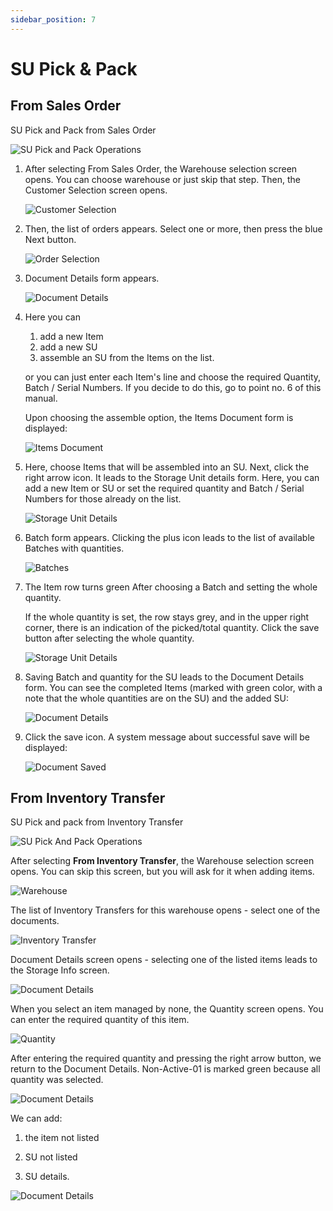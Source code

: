 ```yaml
---
sidebar_position: 7
---
```


# SU Pick & Pack

## From Sales Order

SU Pick and Pack from Sales Order

![SU Pick and Pack Operations](./media/FromSalesOrder5.webp)

1. After selecting From Sales Order, the Warehouse selection screen opens. You can choose warehouse or just skip that step. Then, the Customer Selection screen opens.

    ![Customer Selection](./media/CustomerSelection5.webp)
2. Then, the list of orders appears. Select one or more, then press the blue Next button.

    ![Order Selection](./media/OrderSelection5.webp)
3. Document Details form appears.

    ![Document Details](./media/DocumentDetails5.webp)
4. Here you can

    1) add a new Item
    2) add a new SU
    3) assemble an SU from the Items on the list.

    or you can just enter each Item's line and choose the required Quantity, Batch / Serial Numbers. If you decide to do this, go to point no. 6 of this manual.

    Upon choosing the assemble option, the Items Document form is displayed:

    ![Items Document](./media/ItemsDocument5.webp)
5. Here, choose Items that will be assembled into an SU. Next, click the right arrow icon. It leads to the Storage Unit details form. Here, you can add a new Item or SU or set the required quantity and Batch / Serial Numbers for those already on the list.

    ![Storage Unit Details](./media/StorageUnitDetails5.webp)
6. Batch form appears. Clicking the plus icon leads to the list of available Batches with quantities.

    ![Batches](./media/Batches5.webp)
7. The Item row turns green After choosing a Batch and setting the whole quantity.

    If the whole quantity is set, the row stays grey, and in the upper right corner, there is an indication of the picked/total quantity. Click the save button after selecting the whole quantity.

    ![Storage Unit Details](./media/StorageUnitDetails_Selected5.webp)
8. Saving Batch and quantity for the SU leads to the Document Details form. You can see the completed Items (marked with green color, with a note that the whole quantities are on the SU) and the added SU:

    ![Document Details](./media/DocDet_Selected5.webp)
9. Click the save icon. A system message about successful save will be displayed:

    ![Document Saved](./media/DocumentSaved5.webp)

## From Inventory Transfer

SU Pick and pack from Inventory Transfer

![SU Pick And Pack Operations](./media/FromInventoryTransfer5.webp)

After selecting **From Inventory Transfer**, the Warehouse selection screen opens. You can skip this screen, but you will ask for it when adding items.

![Warehouse](./media/WarehouseSelection5.webp)

The list of Inventory Transfers for this warehouse opens - select one of the documents.

![Inventory Transfer](./media/InventoryTransfer5.webp)

Document Details screen opens - selecting one of the listed items leads to the Storage Info screen.

![Document Details](./media/DocDet5.webp)

When you select an item managed by none, the Quantity screen opens. You can enter the required quantity of this item.

![Quantity](./media/Quantity_None5.webp)

After entering the required quantity and pressing the right arrow button, we return to the Document Details. Non-Active-01 is marked green because all quantity was selected.

![Document Details](./media/DocDet_OneGreen5.webp)

We can add:

1. the item not listed

2. SU not listed

3. SU details.

![Document Details](./media/DotDet_Add5.webp)
